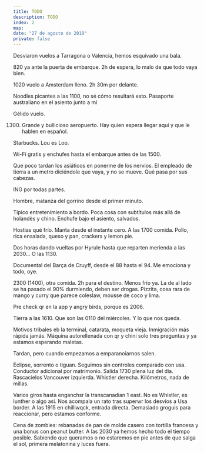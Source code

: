 ```yaml
---
title: TODO
description: TODO
index: 2
map: 
date: "27 de agosto de 2019"
private: false
---
```

Desviaron vuelos a Tarragona o Valencia, hemos esquivado una bala. 

820 ya ante la puerta de embarque. 2h de espera, lo malo de que todo vaya bien.

1020 vuelo a Amsterdam lleno. 2h 30m por delante. 

Noodles picantes a las 1100, no sé cómo resultará esto. Pasaporte australiano en el asiento junto a mí 

Gélido vuelo. 

1300. Grande y bullicioso aeropuerto. Hay quien espera llegar aquí y que le hablen en español. 

Starbucks. Lou es Loo.

Wi-Fi gratis y enchufes hasta el embarque antes de las 1500.

Que poco tardan los asiáticos en ponerme de los nervios. El empleado de tierra a un metro diciéndole que vaya, y no se mueve. Qué pasa por sus cabezas.

ING por todas partes.

Hombre, matanza del gorrino desde el primer minuto.

Típico entretenimiento a bordo. Poca cosa con subtítulos más allá de holandès y chino. Enchufe bajo el asiento, salvados.

Hostias qué frío. Manta desde el instante cero. A las 1700 comida. Pollo, rica ensalada, queso y pan, crackers y lemon pie.

Dos horas dando vueltas por Hyrule hasta que reparten merienda a las 2030... O las 1130.

Documental del Barça de Cruyff, desde el 88 hasta el 94. Me emociona y todo, oye.

2300 (1400), otra comida. 2h para el destino. Menos frío ya. La de al lado se ha pasado el 90% durmiendo, deben ser drogas. Pizzita, cosa rara de mango y curry que parece coleslaw, mousse de coco y lima. 

Pre check qr en la app y angry birds, porque es 2006.

Tierra a las 1610. Que son las 0110 del miércoles. Y lo que nos queda.

Motivos tribales eb la terminal, catarata, moqueta vieja. Inmigración más rápida jamás. Máquina autorellenada con qr y chini solo tres preguntas y ya estamos esperando maletas.

Tardan, pero cuando empezamos a emparanoiarnos salen.

Eclipse, sorrento o tiguan. Seguimos sin controles comparado con usa. Conductor adicional por matrimonio.
Salida 1730 plena luz del dia.
Rascacielos Vancouver izquierda. Whistler derecha. Kilómetros, nada de millas.

Varios giros hasta enganchsr la transcanadian 1 east. No es Whistler, es lunther o algo así. Nos acompala un rato tras superwr los desvíos a Usa border. A las 1915 en chilliwqck, entrada directa. Demasiado groguis para reaccionar, pero estamos conforme.

Cena de zombies: rebanadas de pan de molde casero con tortilla francesa y una bonus con peanut butter. A las 2030 ya hemos hecho todo el tiempo posible. Sabiendo que queramos o no estaremos en pie antes de que salga el sol, primera melatonina y luces fuera.

